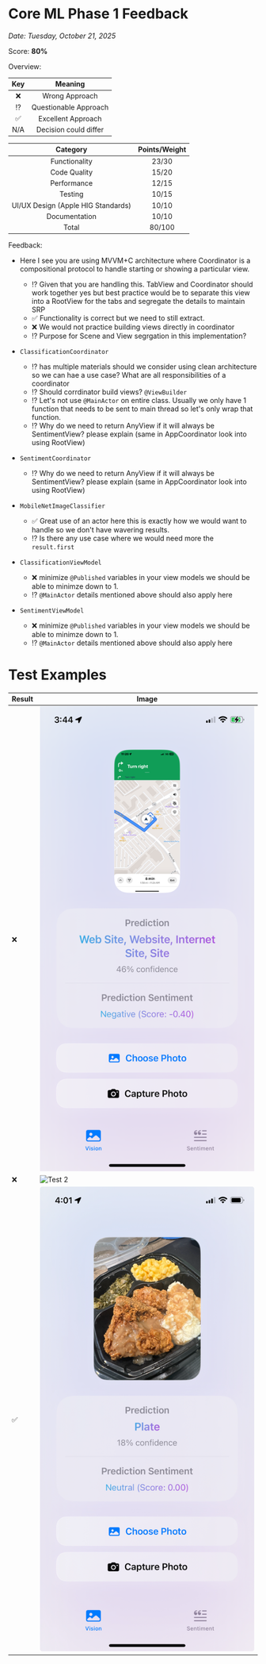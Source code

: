 #  Core ML Phase 1 Feedback

*Date: Tuesday, October 21, 2025*

Score: **80%** 

Overview:

| Key | Meaning |
| :-: | :-: |
| ❌ | Wrong Approach |
| ⁉️ | Questionable Approach |
| ✅ | Excellent Approach |
| N/A | Decision could differ | 

| Category | Points/Weight|
| :-: | :-: |
| Functionality | 23/30 |
| Code Quality | 15/20 |
| Performance | 12/15 |
| Testing | 10/15 |
| UI/UX Design (Apple HIG Standards) | 10/10 | 
| Documentation | 10/10 |
| Total | 80/100 |


Feedback: 
- Here I see you are using MVVM+C architecture where Coordinator is a compositional protocol to handle starting or showing a particular view.
    - ⁉️ Given that you are handling this. TabView and Coordinator should work together yes but best practice would be to separate this view into a RootView for the tabs and segregate the details to maintain SRP
    - ✅ Functionality is correct but we need to still extract. 
    - ❌ We would not practice building views directly in coordinator
    - ⁉️ Purpose for Scene and View segrgation in this implementation? 

- `ClassificationCoordinator` 
    - ⁉️ has multiple materials should we consider using clean architecture so we can hae a use case? What are all responsibilities of a coordinator
    - ⁉️ Should corrdinator build views? `@ViewBuilder`
    - ⁉️ Let's not use `@MainActor` on entire class. Usually we only have 1 function that needs to be sent to main thread so let's only wrap that function.
    - ⁉️ Why do we need to return AnyView if it will always be SentimentView? please explain (same in AppCoordinator look into using RootView)

     
- `SentimentCoordinator`
    - ⁉️ Why do we need to return AnyView if it will always be SentimentView? please explain (same in AppCoordinator look into using RootView)

- `MobileNetImageClassifier`
    - ✅ Great use of an actor here this is exactly how we would want to handle so we don't have wavering results. 
    - ⁉️ Is there any use case where we would need more the `result.first`
     
- `ClassificationViewModel`
    - ❌ minimize `@Published` variables in your view models we should be able to minimze down to 1.
    - ⁉️ `@MainActor` details mentioned above should also apply here
    
- `SentimentViewModel`
    - ❌ minimize `@Published` variables in your view models we should be able to minimze down to 1.
    - ⁉️ `@MainActor` details mentioned above should also apply here
    


 
# Test Examples
| Result | Image | 
| --- | --- |
| ❌ | ![Test 1](Test_1.PNG) |
| ❌ | ![Test 2](Test_2.PNG) |
| ✅ | ![Test 3](Test_3.PNG) |
